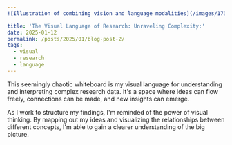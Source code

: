 ```yaml
---
![Illustration of combining vision and language modalities](/images/1733758370101.jpeg){: .align-right width="300px"}

title: 'The Visual Language of Research: Unraveling Complexity:'
date: 2025-01-12
permalink: /posts/2025/01/blog-post-2/
tags:
  - visual
  - research
  - language
---
```


This seemingly chaotic whiteboard is my visual language for understanding and interpreting complex research data. It's a space where ideas can flow freely, connections can be made, and new insights can emerge.

As I work to structure my findings, I'm reminded of the power of visual thinking. By mapping out my ideas and visualizing the relationships between different concepts, I'm able to gain a clearer understanding of the big picture.


